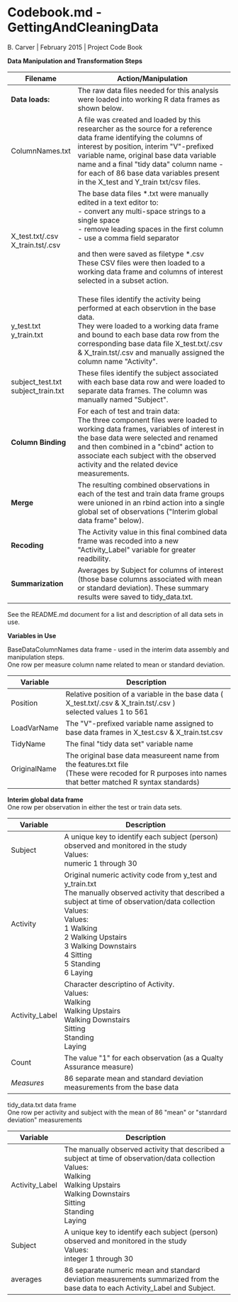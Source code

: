 # Codebook.md - GettingAndCleaningData

B. Carver | February 2015  |  Project Code Book 

<b>Data Manipulation and Transformation Steps</b>

| Filename  | Action/Manipulation | 
| ------------- | ------------- |
| <b>Data loads:</b> | The raw data files needed for this analysis were loaded into working R data frames as shown below.|
| ColumnNames.txt  | A file was created and loaded by this researcher as the source for a reference data frame identifying the columns of interest by position, interim "V"-prefixed variable name, original base data variable name and a final "tidy data" column name - for each of 86 base data variables present in the X_test and Y_train txt/csv files. |
| X_test.txt/.csv<br>X_train.tst/.csv  | The base data files *.txt were manually edited in a text editor to:<br>- convert any multi-space strings to a single space <br> - remove leading spaces in the first column<br>- use a comma field separator<p>and then were saved as filetype *.csv<br> These CSV files were then loaded to a working data frame and columns of interest selected in a subset action. | 
| y_test.txt<br>y_train.txt | These files identify the activity being performed at each observtion in the base data.<br> They were loaded to a working data frame and bound to each base data row from the corresponding base data file X_test.txt/.csv & X_train.tst/.csv and manually assigned the column name "Activity". |   
| subject_test.txt<br>subject_train.txt  | These files identify the subject associated with each base data row and were loaded to separate data frames.  The column was manually named "Subject". |
| <b>Column Binding</b> | For each of test and train data:<br> The three component files were loaded to working data frames, variables of interest in the base data were selected and renamed and then combined in a "cbind" action to associate each subject with the observed activity and the related device measurements. |
| <b>Merge</b> | The resulting combined observations in each of the test and train data frame groups were unioned in an rbind action into a single global set of observations ("Interim global data frame" below). |
| <b>Recoding</b> | The Activity value in this final combined data frame was recoded into a new "Activity_Label" variable for greater readbility. |
| <b>Summarization</b> | Averages by Subject for columns of interest (those base columns associated with mean or standard deviation).  These summary results were saved to tidy_data.txt. |


See the README.md document for a list and description of all data sets in use.

<b>Variables in Use</b>

BaseDataColumnNames data frame - used in the interim data assembly and manipulation steps.
<br>One row per measure column name related to mean or standard deviation. 

| Variable  | Description | 
| ------------- | ------------- |
| Position  | Relative position of a variable in the base data (  X_test.txt/.csv & X_train.tst/.csv ) <br>selected values 1 to 561 |
| LoadVarName | The "V"-prefixed variable name assigned to base data frames in X_test.csv & X_train.tst.csv |
| TidyName | The final "tidy data set" variable name |
| OriginalName | The original base data measureent name from the features.txt file<br>(These were recoded for R purposes into names that better matched R syntax standards)|

<b>Interim global data frame</b>
<br>One row per observation in either the test or train data sets.

| Variable  | Description | 
| ------------- | ------------- |
| Subject  | A unique key to identify each subject (person) observed and monitored in the study <br>Values:<br>numeric 1 through 30 |
| Activity | Original numeric activity code from y_test and y_train.txt<br>The manually observed activity that described a subject at time of observation/data collection<br>Values:<br>Values:<br>1 Walking<br>2 Walking Upstairs<br>3 Walking Downstairs<br>4 Sitting<br>5 Standing<br>6 Laying |
| Activity_Label | Character descriptino of Activity.<br>Values:<br>Walking<br>Walking Upstairs<br>Walking Downstairs<br>Sitting<br>Standing<br>Laying |
| Count | The value "1" for each observation (as a Qualty Assurance measure)|
| *Measures* | 86 separate mean and standard deviation measurements from the base data |


tidy_data.txt data frame
<br>One row per activity and subject with the mean of 86 "mean" or "stanrdard deviation" measurements 

| Variable  | Description | 
| ------------- | ------------- |
| Activity_Label | The manually observed activity that described a subject at time of observation/data collection<br>Values:<br>Walking<br>Walking Upstairs<br>Walking Downstairs<br>Sitting<br>Standing<br>Laying |
| Subject  | A unique key to identify each subject (person) observed and monitored in the study <br>Values:<br>integer 1 through 30 |
| averages |86 separate numeric mean and standard deviation measurements summarized from the base data to each Activity_Label and Subject.|

